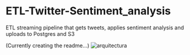 # ETL-Twitter-Sentiment_analysis
ETL streaming pipeline that gets tweets, applies sentiment analysis and uploads to Postgres and S3

(Currently creating the readme...)
![arquitectura](https://user-images.githubusercontent.com/99673961/200927798-35b73215-f8bb-44e0-a2ba-3b74ceb8d50e.png)

